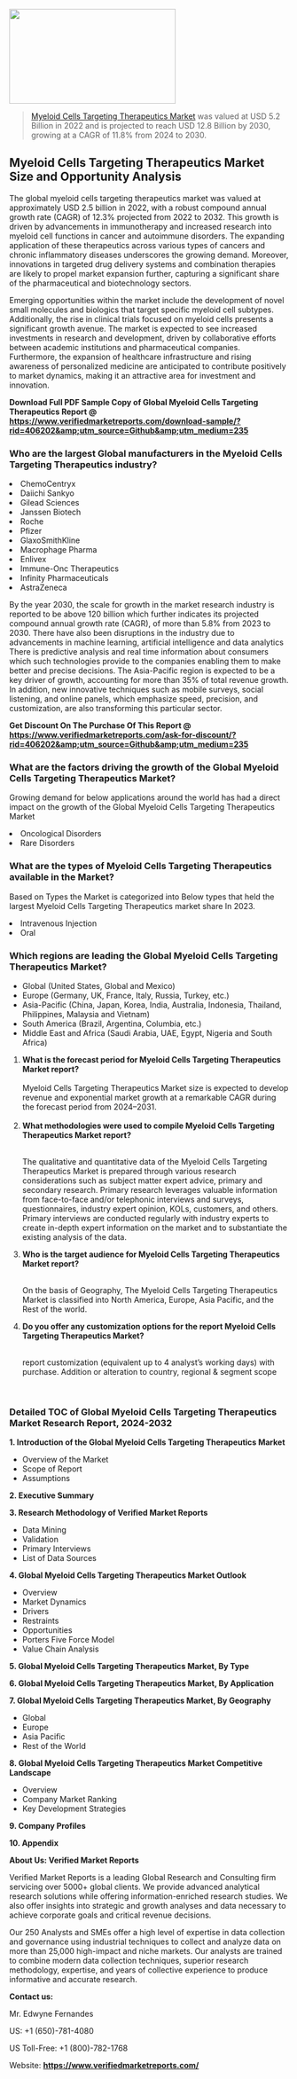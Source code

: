 <img src="https://ffe5etoiles.com/wp-content/uploads/2024/12/MST1-300x171.png" alt="" width="300" height="171" class="alignnone size-medium wp-image-20088" /><blockquote><p><p><a href="https://www.verifiedmarketreports.com/download-sample/?rid=406202&utm_source=Github&utm_medium=235" target="_blank">Myeloid Cells Targeting Therapeutics Market</a> was valued at USD 5.2 Billion in 2022 and is projected to reach USD 12.8 Billion by 2030, growing at a CAGR of 11.8% from 2024 to 2030.</p></blockquote><p><h2>Myeloid Cells Targeting Therapeutics Market Size and Opportunity Analysis</h2> <p>The global myeloid cells targeting therapeutics market was valued at approximately USD 2.5 billion in 2022, with a robust compound annual growth rate (CAGR) of 12.3% projected from 2022 to 2032. This growth is driven by advancements in immunotherapy and increased research into myeloid cell functions in cancer and autoimmune disorders. The expanding application of these therapeutics across various types of cancers and chronic inflammatory diseases underscores the growing demand. Moreover, innovations in targeted drug delivery systems and combination therapies are likely to propel market expansion further, capturing a significant share of the pharmaceutical and biotechnology sectors.</p> <p>Emerging opportunities within the market include the development of novel small molecules and biologics that target specific myeloid cell subtypes. Additionally, the rise in clinical trials focused on myeloid cells presents a significant growth avenue. The market is expected to see increased investments in research and development, driven by collaborative efforts between academic institutions and pharmaceutical companies. Furthermore, the expansion of healthcare infrastructure and rising awareness of personalized medicine are anticipated to contribute positively to market dynamics, making it an attractive area for investment and innovation.</p> </p><p class=""><strong>Download Full PDF Sample Copy of Global Myeloid Cells Targeting Therapeutics Report @ <a href="https://www.verifiedmarketreports.com/download-sample/?rid=406202&amp;utm_source=Github&amp;utm_medium=235" target="_blank">https://www.verifiedmarketreports.com/download-sample/?rid=406202&amp;utm_source=Github&amp;utm_medium=235</a></strong></p><h3 id="" class="">Who are the largest Global manufacturers in the Myeloid Cells Targeting Therapeutics industry?</h3><p><li>ChemoCentryx</li><li> Daiichi Sankyo</li><li> Gilead Sciences</li><li> Janssen Biotech</li><li> Roche</li><li> Pfizer</li><li> GlaxoSmithKline</li><li> Macrophage Pharma</li><li> Enlivex</li><li> Immune-Onc Therapeutics</li><li> Infinity Pharmaceuticals</li><li> AstraZeneca</li></p><div class=""><div class="" dir="" data-message-author-role="" data-message-id="" data-message-model-slug=""><div class=""><div class=""><div class=""><div class="" dir="" data-message-author-role="" data-message-id="" data-message-model-slug=""><div class=""><div class=""><p>By the year 2030, the scale for growth in the market research industry is reported to be above 120 billion which further indicates its projected compound annual growth rate (CAGR), of more than 5.8% from 2023 to 2030. There have also been disruptions in the industry due to advancements in machine learning, artificial intelligence and data analytics There is predictive analysis and real time information about consumers which such technologies provide to the companies enabling them to make better and precise decisions. The Asia-Pacific region is expected to be a key driver of growth, accounting for more than 35% of total revenue growth. In addition, new innovative techniques such as mobile surveys, social listening, and online panels, which emphasize speed, precision, and customization, are also transforming this particular sector.</p><p><strong>Get Discount On The Purchase Of This Report @&nbsp; <a href="https://www.verifiedmarketreports.com/ask-for-discount/?rid=406202&amp;utm_source=Github&amp;utm_medium=235" target="_blank">https://www.verifiedmarketreports.com/ask-for-discount/?rid=406202&amp;utm_source=Github&amp;utm_medium=235</a></strong></p></div></div></div></div></div></div></div></div><h3 id="" class="">What are the factors driving the growth of the Global Myeloid Cells Targeting Therapeutics Market?</h3><p id="" class="">Growing demand for below applications around the world has had a direct impact on the growth of the Global Myeloid Cells Targeting Therapeutics Market</p><p id="" class=""><li>Oncological Disorders</li><li> Rare Disorders</li></p><h3 id="" class="">What are the types of Myeloid Cells Targeting Therapeutics available in the Market?</h3><p id="" class="">Based on Types the Market is categorized into Below types that held the largest Myeloid Cells Targeting Therapeutics market share In 2023.</p><p id="" class=""><li>Intravenous Injection</li><li> Oral</li></p><h3 id="" class="">Which regions are leading the Global Myeloid Cells Targeting Therapeutics Market?</h3><ul><li>Global (United States, Global and Mexico)</li><li>Europe (Germany, UK, France, Italy, Russia, Turkey, etc.)</li><li>Asia-Pacific (China, Japan, Korea, India, Australia, Indonesia, Thailand, Philippines, Malaysia and Vietnam)</li><li>South America (Brazil, Argentina, Columbia, etc.)</li><li>Middle East and Africa (Saudi Arabia, UAE, Egypt, Nigeria and South Africa)</li></ul><p><ol><li><strong>What is the forecast period for Myeloid Cells Targeting Therapeutics Market report?<br /></strong><br /><span data-sheets-root="1" data-sheets-value="{&quot;1&quot;:2,&quot;2&quot;:&quot;XXXX size is expected to develop revenue and exponential market growth at a remarkable CAGR during the forecast period from 2024&ndash;2030.&quot;}" data-sheets-userformat="{&quot;2&quot;:12674,&quot;4&quot;:{&quot;1&quot;:2,&quot;2&quot;:16776960},&quot;10&quot;:2,&quot;11&quot;:0,&quot;15&quot;:&quot;Arial&quot;,&quot;16&quot;:12}">Myeloid Cells Targeting Therapeutics Market size is expected to develop revenue and exponential market growth at a remarkable CAGR during the forecast period from 2024&ndash;2031.</span><br /><br /></li><li><strong>What methodologies were used to compile Myeloid Cells Targeting Therapeutics Market report?<br /><br /></strong><p>The qualitative and quantitative data of the&nbsp;Myeloid Cells Targeting Therapeutics Market is prepared through various research considerations such as subject matter expert advice, primary and secondary research. Primary research leverages valuable information from face-to-face and/or telephonic interviews and surveys, questionnaires, industry expert opinion, KOLs, customers, and others. Primary interviews are conducted regularly with industry experts to create in-depth expert information on the market and to substantiate the existing analysis of the data.&nbsp;</p></li><li><strong>Who is the target audience for Myeloid Cells Targeting Therapeutics Market report?<br /><br /></strong><p>On the basis of Geography, The&nbsp;Myeloid Cells Targeting Therapeutics Market is classified into North America, Europe, Asia Pacific, and the Rest of the world.</p></li><li><strong>Do you offer any customization options for the report Myeloid Cells Targeting Therapeutics Market?<br /><br /></strong><p>report customization (equivalent up to 4 analyst&rsquo;s working days) with purchase. Addition or alteration to country, regional &amp; segment scope</p><p>&nbsp;</p></li></ol></p><h3 id="" class="">Detailed TOC of Global Myeloid Cells Targeting Therapeutics Market Research Report, 2024-2032</h3><p id="" class=""><strong>1. Introduction of the Global Myeloid Cells Targeting Therapeutics Market</strong></p><ul><li>Overview of the Market</li><li>Scope of Report</li><li>Assumptions</li></ul><p id="" class=""><strong>2. Executive Summary</strong></p><p id="" class=""><strong>3. Research Methodology of&nbsp;Verified Market Reports</strong></p><ul><li>Data Mining</li><li>Validation</li><li>Primary Interviews</li><li>List of Data Sources</li></ul><p id="" class=""><strong>4. Global Myeloid Cells Targeting Therapeutics Market Outlook</strong></p><ul><li>Overview</li><li>Market Dynamics</li><li>Drivers</li><li>Restraints</li><li>Opportunities</li><li>Porters Five Force Model</li><li>Value Chain Analysis</li></ul><p id="" class=""><strong>5. Global Myeloid Cells Targeting Therapeutics Market, By&nbsp;Type</strong></p><p id="" class=""><strong>6. Global Myeloid Cells Targeting Therapeutics Market, By Application</strong></p><p id="" class=""><strong>7. Global Myeloid Cells Targeting Therapeutics Market, By Geography</strong></p><ul><li>Global</li><li>Europe</li><li>Asia Pacific</li><li>Rest of the World</li></ul><p id="" class=""><strong>8. Global Myeloid Cells Targeting Therapeutics Market Competitive Landscape</strong></p><ul><li>Overview</li><li>Company Market Ranking</li><li>Key Development Strategies</li></ul><p id="" class=""><strong>9. Company Profiles</strong></p><p id="" class=""><strong>10. Appendix</strong></p><p id="" class=""><strong>About Us: Verified Market Reports</strong></p><p id="" class="">Verified Market Reports is a leading Global Research and Consulting firm servicing over 5000+ global clients. We provide advanced analytical research solutions while offering information-enriched research studies. We also offer insights into strategic and growth analyses and data necessary to achieve corporate goals and critical revenue decisions.</p><p id="" class="">Our 250 Analysts and SMEs offer a high level of expertise in data collection and governance using industrial techniques to collect and analyze data on more than 25,000 high-impact and niche markets. Our analysts are trained to combine modern data collection techniques, superior research methodology, expertise, and years of collective experience to produce informative and accurate research.</p><p id="" class=""><strong>Contact us:</strong></p><p id="" class="">Mr. Edwyne Fernandes</p><p id="" class="">US: +1 (650)-781-4080</p><p id="" class="">US Toll-Free: +1 (800)-782-1768</p><p id="" class="">Website: <a target="" data-test-app-aware-link=""><strong>https://www.verifiedmarketreports.com/</strong></a></p>
